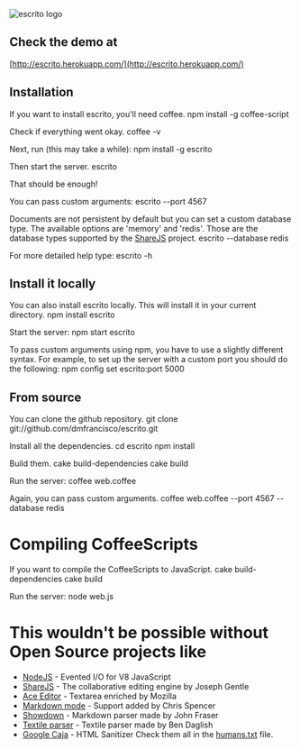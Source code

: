 ![escrito logo](http://dmfranc.com/assets/escrito.png)

## Check the demo at
[http://escrito.herokuapp.com/](http://escrito.herokuapp.com/)


## Installation

If you want to install escrito, you'll need coffee.
    npm install -g coffee-script

Check if everything went okay.
    coffee -v

Next, run (this may take a while):
    npm install -g escrito

Then start the server.
    escrito

That should be enough!

You can pass custom arguments:
    escrito --port 4567

Documents are not persistent by default but you can set a custom database type.
The available options are 'memory' and 'redis'. Those are the database types supported by the [ShareJS](https://github.com/josephg/ShareJS/) project.
    escrito --database redis

For more detailed help type:
    escrito -h


## Install it locally

You can also install escrito locally. This will install it in your current directory.
    npm install escrito

Start the server:
    npm start escrito

To pass custom arguments using npm, you have to use a slightly different syntax.
For example, to set up the server with a custom port you should do the following:
    npm config set escrito:port 5000


## From source

You can clone the github repository.
    git clone git://github.com/dmfrancisco/escrito.git

Install all the dependencies.
    cd escrito
    npm install

Build them.
    cake build-dependencies
    cake build

Run the server:
    coffee web.coffee

Again, you can pass custom arguments.
    coffee web.coffee --port 4567 --database redis


# Compiling CoffeeScripts

If you want to compile the CoffeeScripts to JavaScript.
    cake build-dependencies
    cake build

Run the server:
    node web.js


# This wouldn't be possible without Open Source projects like

* [NodeJS](http://nodejs.org/) - Evented I/O for V8 JavaScript
* [ShareJS](https://github.com/josephg/ShareJS/) - The collaborative editing engine by Joseph Gentle
* [Ace Editor](https://github.com/ajaxorg/ace/) - Textarea enriched by Mozilla
* [Markdown mode](https://github.com/fivesixty/notepages/) - Support added by Chris Spencer
* [Showdown](https://github.com/fivesixty/mdext/) - Markdown parser made by John Fraser
* [Textile parser](https://github.com/miebach/js-textile/) - Textile parser made by Ben Daglish
* [Google Caja](http://code.google.com/p/google-caja/) - HTML Sanitizer
Check them all in the [humans.txt](http://escrito.herokuapp.com/humans.txt) file.
